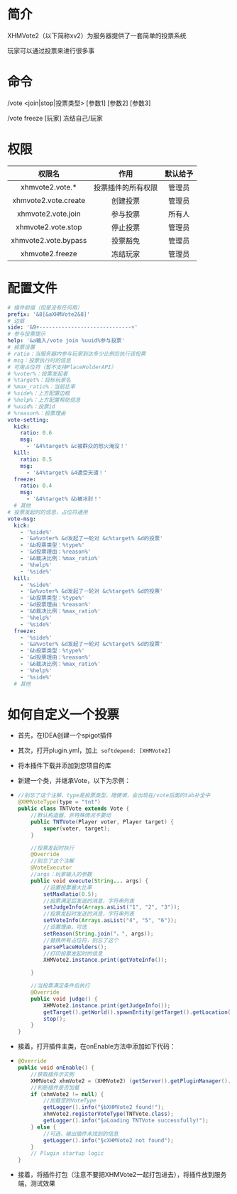 

# 简介

XHMVote2（以下简称xv2）为服务器提供了一套简单的投票系统

玩家可以通过投票来进行很多事

# 命令
/vote <join|stop|投票类型> [参数1] [参数2] [参数3]

/vote freeze [玩家] 冻结自己/玩家

# 权限
|        权限名        |        作用        | 默认给予 |
| :------------------: | :----------------: | :------: |
|   xhmvote2.vote.*    | 投票插件的所有权限 |  管理员  |
| xhmvote2.vote.create |      创建投票      |  管理员  |
|  xhmvote2.vote.join  |      参与投票      |  所有人  |
|  xhmvote2.vote.stop  |      停止投票      |  管理员  |
| xhmvote2.vote.bypass |      投票豁免      |  管理员  |
|   xhmvote2.freeze    |      冻结玩家      |  管理员  |

# 配置文件

```yaml
# 插件前缀（但是没有任何用）
prefix: '&8[&aXHMVote2&8]'
# 边框
side: '&9+-----------------------------+'
# 参与投票提示
help: '&a输入/vote join %uuid%参与投票'
# 投票设置
# ratio：当服务器内参与玩家到达多少比例后执行该投票
# msg：投票执行时的信息
# 可用占位符（暂不支持PlaceHolderAPI）
# %voter%：投票发起者
# %target%：目标玩家名
# %max_ratio%：当前比率
# %side%：上方配置边框
# %help%：上方配置帮助信息
# %uuid%：投票id
# %reason%：投票理由
vote-setting:
  kick:
    ratio: 0.6
    msg:
      - '&4%target% &c被群众的怒火淹没！'
  kill:
    ratio: 0.5
    msg:
      - '&4%target% &4遭受天谴！'
  freeze:
    ratio: 0.4
    msg:
      - '&4%target% &b被冰封！'
  # 其他
# 投票发起时的信息，占位符通用
vote-msg:
  kick:
    - '%side%'
    - '&a%voter% &d发起了一轮对 &c%target% &d的投票'
    - '&b投票类型：%type%'
    - '&d投票理由：%reason%'
    - '&6裁决比例：%max_ratio%'
    - '%help%'
    - '%side%'
  kill:
    - '%side%'
    - '&a%voter% &d发起了一轮对 &c%target% &d的投票'
    - '&b投票类型：%type%'
    - '&d投票理由：%reason%'
    - '&6裁决比例：%max_ratio%'
    - '%help%'
    - '%side%'
  freeze:
    - '%side%'
    - '&a%voter% &d发起了一轮对 &c%target% &d的投票'
    - '&b投票类型：%type%'
    - '&d投票理由：%reason%'
    - '&6裁决比例：%max_ratio%'
    - '%help%'
    - '%side%'
  # 其他
```

# 如何自定义一个投票

* 首先，在IDEA创建一个spigot插件

* 其次，打开plugin.yml，加上` softdepend: [XHMVote2]`

* 将本插件下载并添加到您项目的库

* 新建一个类，并继承Vote，以下为示例：

* ```Java
  //别忘了这个注解，type是投票类型，随便填，会出现在/vote后面的tab补全中
  @XHMVoteType(type = "tnt")
  public class TNTVote extends Vote {
      //默认构造器，非特殊情况不要动
      public TNTVote(Player voter, Player target) {
          super(voter, target);
      }
  
      //投票发起时执行
      @Override
      //别忘了这个注解
      @VoteExecutor
      //args：玩家输入的参数
      public void execute(String... args) {
          //设置投票最大比率
          setMaxRatio(0.5);
          //投票满足后发送的消息，字符串列表
          setJudgeInfo(Arrays.asList("1", "2", "3"));
          //投票发起时发送的消息，字符串列表
          setVoteInfo(Arrays.asList("4", "5", "6"));
          //设置理由，可选
          setReason(String.join("，", args));
          //替换所有占位符，别忘了这个
          parsePlaceHolders();
          //打印投票发起时的信息
          XHMVote2.instance.print(getVoteInfo());
  
      }
  
      //当投票满足条件后执行
      @Override
      public void judge() {
          XHMVote2.instance.print(getJudgeInfo());
          getTarget().getWorld().spawnEntity(getTarget().getLocation(), EntityType.PRIMED_TNT);
          stop();
      }
  }
  ```

* 接着，打开插件主类，在onEnable方法中添加如下代码：

* ```java
  @Override
  public void onEnable() {
      //获取插件示实例
      XHMVote2 xhmVote2 = (XHMVote2) (getServer().getPluginManager().getPlugin("XHMVote2"));
      //判断插件是否加载
      if (xhmVote2 != null) {
          //加载您的VoteType
          getLogger().info("§bXHMVote2 found!");
          xhmVote2.registerVoteType(TNTVote.class);
          getLogger().info("§aLoading TNTVote successfully!");
      } else {
          //可选，输出插件未找到的信息
          getLogger().info("§cXHMVote2 not found");
      }
      // Plugin startup logic
  }
  ```

* 接着，将插件打包（注意不要把XHMVote2一起打包进去），将插件放到服务端，测试效果
